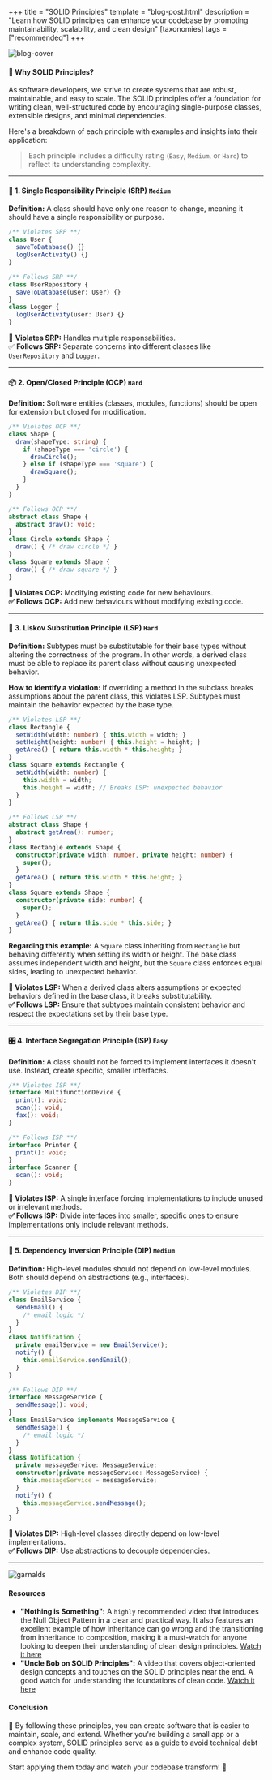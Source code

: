 +++
title = "SOLID Principles"
template = "blog-post.html"
description = "Learn how SOLID principles can enhance your codebase by promoting maintainability, scalability, and clean design"
[taxonomies]
tags = ["recommended"]
+++

![blog-cover](/images/blog/2024-11-22/solid-principles.png)

<h4>🧐 Why SOLID Principles?</h4>

As software developers, we strive to create systems that are robust, maintainable, and easy to scale. The SOLID principles offer a foundation for writing clean, well-structured code by encouraging single-purpose classes, extensible designs, and minimal dependencies.

Here's a breakdown of each principle with examples and insights into their application:

> Each principle includes a difficulty rating (<code>Easy</code>, <code>Medium</code>, or <code>Hard</code>) to reflect its understanding complexity.

---

<h4>📜 1. Single Responsibility Principle (SRP) <code class="solid-principles-tag">Medium</code></h4>

**Definition:** A class should have only one reason to change, meaning it should have a single responsibility or purpose.

```ts
/** Violates SRP **/
class User {
  saveToDatabase() {}
  logUserActivity() {}
}
```

```ts
/** Follows SRP **/
class UserRepository {
  saveToDatabase(user: User) {}
}
class Logger {
  logUserActivity(user: User) {}
}
```

🚫 **Violates SRP:** Handles multiple responsabilities.   
✅ **Follows SRP:** Separate concerns into different classes like `UserRepository` and `Logger`.

---

<h4>📦 2. Open/Closed Principle (OCP) <code class="solid-principles-tag">Hard</code></h4>

**Definition:** Software entities (classes, modules, functions) should be open for extension but closed for modification.

```ts
/** Violates OCP **/
class Shape {
  draw(shapeType: string) {
    if (shapeType === 'circle') {
      drawCircle();
    } else if (shapeType === 'square') {
      drawSquare();
    }
  }
}
```

```ts
/** Follows OCP **/
abstract class Shape {
  abstract draw(): void;
}
class Circle extends Shape {
  draw() { /* draw circle */ }
}
class Square extends Shape {
  draw() { /* draw square */ }
}
```

**🚫 Violates OCP:** Modifying existing code for new behaviours.    
**✅ Follows OCP:** Add new behaviours without modifying existing code.

---

<h4>🔄 3. Liskov Substitution Principle (LSP) <code class="solid-principles-tag">Hard</code></h4>

**Definition:** Subtypes must be substitutable for their base types without altering the correctness of the program. In other words, a derived class must be able to replace its parent class without causing unexpected behavior.

**How to identify a violation:** If overriding a method in the subclass breaks assumptions about the parent class, this violates LSP. Subtypes must maintain the behavior expected by the base type.

```ts
/** Violates LSP **/
class Rectangle {
  setWidth(width: number) { this.width = width; }
  setHeight(height: number) { this.height = height; }
  getArea() { return this.width * this.height; }
}
class Square extends Rectangle {
  setWidth(width: number) {
    this.width = width;
    this.height = width; // Breaks LSP: unexpected behavior
  }
}
```

```ts
/** Follows LSP **/
abstract class Shape {
  abstract getArea(): number;
}
class Rectangle extends Shape {
  constructor(private width: number, private height: number) {
    super();
  }
  getArea() { return this.width * this.height; }
}
class Square extends Shape {
  constructor(private side: number) {
    super();
  }
  getArea() { return this.side * this.side; }
}
```

**Regarding this example:** A `Square` class inheriting from `Rectangle` but behaving differently when setting its width or height. The base class assumes independent width and height, but the `Square` class enforces equal sides, leading to unexpected behavior.    

**🚫 Violates LSP:** When a derived class alters assumptions or expected behaviors defined in the base class, it breaks substitutability.    
**✅ Follows LSP:** Ensure that subtypes maintain consistent behavior and respect the expectations set by their base type.

---

<h4>🎛️ 4. Interface Segregation Principle (ISP) <code class="solid-principles-tag">Easy</code></h4>

**Definition:** A class should not be forced to implement interfaces it doesn't use. Instead, create specific, smaller interfaces.

```ts
/** Violates ISP **/
interface MultifunctionDevice {
  print(): void;
  scan(): void;
  fax(): void;
}
```

```ts
/** Follows ISP **/
interface Printer {
  print(): void;
}
interface Scanner {
  scan(): void;
}
```

**🚫 Violates ISP:** A single interface forcing implementations to include unused or irrelevant methods.    
**✅ Follows ISP:** Divide interfaces into smaller, specific ones to ensure implementations only include relevant methods.

---

<h4>🔗 5. Dependency Inversion Principle (DIP) <code class="solid-principles-tag">Medium</code></h4>

**Definition:** High-level modules should not depend on low-level modules. Both should depend on abstractions (e.g., interfaces).

```ts
/** Violates DIP **/
class EmailService {
  sendEmail() {
    /* email logic */
  }
}
class Notification {
  private emailService = new EmailService();
  notify() {
    this.emailService.sendEmail();
  }
}
```

```ts
/** Follows DIP **/
interface MessageService {
  sendMessage(): void;
}
class EmailService implements MessageService {
  sendMessage() {
    /* email logic */
  }
}
class Notification {
  private messageService: MessageService;
  constructor(private messageService: MessageService) {
    this.messageService = messageService;
  }
  notify() {
    this.messageService.sendMessage();
  }
}
```

**🚫 Violates DIP:** High-level classes directly depend on low-level implementations.    
**✅ Follows DIP:** Use abstractions to decouple dependencies.

---

![garnalds](/images/blog/general/garlands.png)

<h4>Resources</h4>

- **"Nothing is Something":** A `highly` recommended video that introduces the Null Object Pattern in a clear and practical way. It also features an excellent example of how inheritance can go wrong and the transitioning from inheritance to composition, making it a must-watch for anyone looking to deepen their understanding of clean design principles. <a target="_blank" href="https://www.youtube.com/watch?v=OMPfEXIlTVE">Watch it here</a>
- **"Uncle Bob on SOLID Principles":** A video that covers object-oriented design concepts and touches on the SOLID principles near the end. A good watch for understanding the foundations of clean code. <a target="_blank" href="https://www.youtube.com/watch?v=zHiWqnTWsn4">Watch it here</a>

<h4>Conclusion</h4>

🥰 By following these principles, you can create software that is easier to maintain, scale, and extend. Whether you're building a small app or a complex system, SOLID principles serve as a guide to avoid technical debt and enhance code quality.

Start applying them today and watch your codebase transform! 🎉